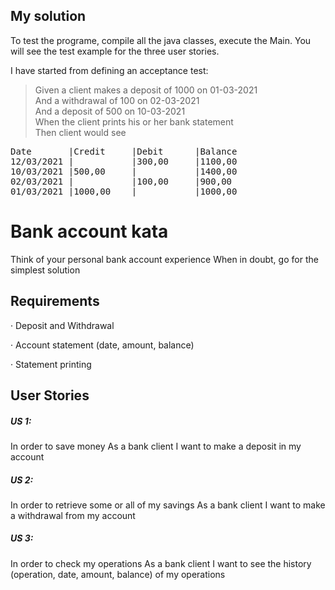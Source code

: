 ## My solution
To test the programe, compile all the java classes, execute the Main. You will see the test example for the three user stories.

I have started from defining an acceptance test:

> Given a client makes a deposit of 1000 on 01-03-2021  
And a withdrawal of 100 on 02-03-2021  
And a deposit of 500 on 10-03-2021       
When the client prints his or her bank statement  
Then client would see
<pre>
Date       |Credit     |Debit      |Balance  
12/03/2021 |           |300,00     |1100,00  
10/03/2021 |500,00     |           |1400,00  
02/03/2021 |           |100,00     |900,00  
01/03/2021 |1000,00    |           |1000,00
</pre>

# Bank account kata

Think of your personal bank account experience When in doubt, go for the simplest solution

## Requirements

· Deposit and Withdrawal

· Account statement (date, amount, balance)

· Statement printing

## User Stories

##### **US 1:**

In order to save money As a bank client I want to make a deposit in my account

##### **US 2:**

In order to retrieve some or all of my savings As a bank client I want to make a withdrawal from my account

##### **US 3:**

In order to check my operations As a bank client I want to see the history (operation, date, amount, balance) of my operations
